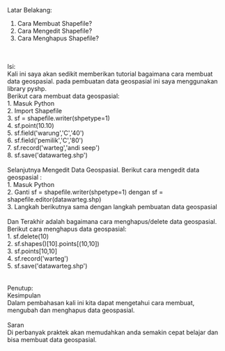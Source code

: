 <justify>Latar Belakang:<br>
1. Cara Membuat Shapefile?<br>
2. Cara Mengedit Shapefile?<br>
3. Cara Menghapus Shapefile?<br>
<br>
<br>
Isi:<br>
Kali ini saya akan sedikit memberikan tutorial bagaimana cara membuat data geospasial. pada pembuatan data geospasial ini saya menggunakan library pyshp.<br>
Berikut cara membuat data geospasial:<br>
1. Masuk Python<br>
2. Import Shapefile<br>
3. sf = shapefile.writer(shpetype=1)<br>
4. sf.point(10.10)<br>
5. sf.field('warung','C','40')<br>
6. sf.field('pemilik','C','80')<br>
7. sf.record('warteg','andi seep')<br>
8. sf.save('datawarteg.shp')<br>
<br>
Selanjutnya Mengedit Data Geospasial. Berikut cara mengedit data geospasial :<br>
1. Masuk Python<br>
2. Ganti sf = shapefile.writer(shpetype=1) dengan sf = shapefile.editor(datawarteg.shp)<br>
3. Langkah berikutnya sama dengan langkah pembuatan data geospasial<br>
<br>
Dan Terakhir adalah bagaimana cara menghapus/delete data geospasial. Berikut cara menghapus data geospasial:<br>
1. sf.delete(10)<br>
2. sf.shapes()[10].points[(10,10])<br>
3. sf.points[10,10]<br>
4. sf.record('warteg')<br>
5. sf.save('datawarteg.shp')<br>
<br>
<br>
Penutup:<br>
Kesimpulan<br>
Dalam pembahasan kali ini kita dapat mengetahui cara membuat, mengubah dan menghapus data geospasial.<br>
<br>
Saran<br>
Di perbanyak praktek akan memudahkan anda semakin cepat belajar dan bisa membuat data geospasial.<br></justify>